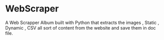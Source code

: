 # WebScraper
A Web Scrapper Album built with Python that extracts the images , Static , Dynamic , CSV all sort of content from the website and save them in doc file.

